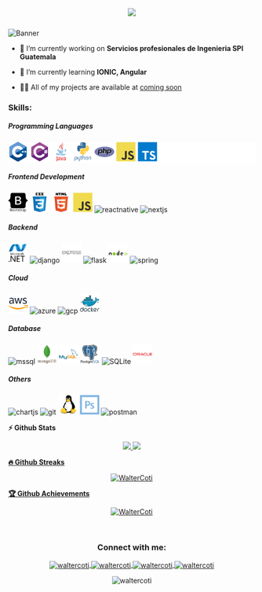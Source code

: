 <h1 align="center">
  <a href="https://git.io/typing-svg">
    <img src="https://readme-typing-svg.herokuapp.com/?lines=Hello+World!+👋;I'm+Walter+Cotí....;Nice+to+meet+you!&center=true&size=30">
  </a>
</h1>

![Banner](https://res.cloudinary.com/superfolio/image/upload/v1620689979/68747470733a2f2f692e70696e696d672e636f6d2f6f726967696e616c732f63362f33332f63322f63363333633230656465383266306530636564376435373064626533613166332e676966_yjuh2s.gif)

<!-- [![Spotify](https://spotify-readme.sp-xd.vercel.app/api/spotify)](https://open.spotify.com/user/12145718767?si=Nl0M5Ww1QIuiWa3KB0MuLQ&utm_source=copy-link) <br> -->


- 🔭 I’m currently working on **Servicios profesionales de Ingenieria SPI Guatemala**

- 🌱 I’m currently learning **IONIC, Angular**

- 👨‍💻 All of my projects are available at [coming soon](#)


<h3 align="left">Skills:</h3>

<h5>Programming Languages</h5>
<p align="left" style="background-color:white;"> 
<img src="https://raw.githubusercontent.com/devicons/devicon/master/icons/cplusplus/cplusplus-original.svg" alt="cplusplus" width="40" height="40" title="C++"/>
<img src="https://raw.githubusercontent.com/devicons/devicon/master/icons/csharp/csharp-original.svg" alt="csharp" width="40" height="40" title="C#" />
<img src="https://raw.githubusercontent.com/devicons/devicon/master/icons/java/java-original-wordmark.svg" alt="java" width="40" height="40" title ="Java"/> 
<img src="https://raw.githubusercontent.com/devicons/devicon/master/icons/python/python-original-wordmark.svg" alt="python" width="40" height="40" title ="Python"/> 
<img src="https://raw.githubusercontent.com/devicons/devicon/master/icons/php/php-original.svg" alt="php" width="40" height="40" title ="PHP"/> 
<img src="https://raw.githubusercontent.com/devicons/devicon/master/icons/javascript/javascript-original.svg" alt="javascript" width="40" height="40" title ="JavaScript"/>
<img src="https://raw.githubusercontent.com/devicons/devicon/master/icons/typescript/typescript-original.svg" alt="typescript" width="40" height="40" title ="TypeScript"/> 
</p>



<h5>Frontend Development</h5>
<p align="left"> 
<img src="https://raw.githubusercontent.com/devicons/devicon/master/icons/bootstrap/bootstrap-plain-wordmark.svg" alt="bootstrap" width="40" height="40" title ="Bootstrap"/>
<img src="https://raw.githubusercontent.com/devicons/devicon/master/icons/css3/css3-original-wordmark.svg" alt="css3" width="40" height="40" title ="CSS3"/>
<img src="https://raw.githubusercontent.com/devicons/devicon/master/icons/html5/html5-original-wordmark.svg" alt="html5" width="40" height="40" title ="HTML5"/> 
<img src="https://raw.githubusercontent.com/devicons/devicon/master/icons/javascript/javascript-original.svg" alt="javascript" width="40" height="40" title ="JavaScript"/> 
<img src="https://reactnative.dev/img/header_logo.svg" alt="reactnative" width="40" height="40" title ="React"/> 
<img src="https://cdn.worldvectorlogo.com/logos/nextjs-2.svg" alt="nextjs" width="40" height="40" title ="NEXTJS"/>
</p>

<h5>Backend</h5>
<p align="left">
<img src="https://raw.githubusercontent.com/devicons/devicon/master/icons/dot-net/dot-net-original-wordmark.svg" alt="dotnet" width="40" height="40" title =".NET"/> 
<img src="https://cdn.worldvectorlogo.com/logos/django.svg" alt="django" width="40" height="40" title ="DJango"/>
<img src="https://raw.githubusercontent.com/devicons/devicon/master/icons/express/express-original-wordmark.svg" alt="express" width="40" height="40" title ="EXPRESS JS"/>
<img src="https://www.vectorlogo.zone/logos/pocoo_flask/pocoo_flask-icon.svg" alt="flask" width="40" height="40" title ="FLASK"/>
<img src="https://raw.githubusercontent.com/devicons/devicon/master/icons/nodejs/nodejs-original-wordmark.svg" alt="nodejs" width="40" height="40" title ="NODE JS"/>
<img src="https://www.vectorlogo.zone/logos/springio/springio-icon.svg" alt="spring" width="40" height="40" title ="Spring Boot"/>
</p>

<h5>Cloud</h5>
<p align="left"> 
<img src="https://raw.githubusercontent.com/devicons/devicon/master/icons/amazonwebservices/amazonwebservices-original-wordmark.svg" alt="aws" width="40" height="40" title ="AWS"/>
<img src="https://www.vectorlogo.zone/logos/microsoft_azure/microsoft_azure-icon.svg" alt="azure" width="40" height="40" title ="Azure"/>
<img src="https://www.vectorlogo.zone/logos/google_cloud/google_cloud-icon.svg" alt="gcp" width="40" height="40" title ="Google Cloud"/>
<img src="https://raw.githubusercontent.com/devicons/devicon/master/icons/docker/docker-original-wordmark.svg" alt="docker" width="40" height="40" title ="Docker"/> 

<h5>Database</h5>
<p align="left"> 
<img src="https://www.svgrepo.com/show/303229/microsoft-sql-server-logo.svg" alt="mssql" width="40" height="40" title ="SQL Server"/>
<img src="https://raw.githubusercontent.com/devicons/devicon/master/icons/mongodb/mongodb-original-wordmark.svg" alt="mongodb" width="40" height="40" title ="Mongo DB"/>
<img src="https://raw.githubusercontent.com/devicons/devicon/master/icons/mysql/mysql-original-wordmark.svg" alt="mysql" width="40" height="40" title ="MySQL"/> 
<img src="https://raw.githubusercontent.com/devicons/devicon/master/icons/postgresql/postgresql-original-wordmark.svg" alt="postgresql" width="40" height="40" title ="PostgreSQL"/>
<img src="https://www.vectorlogo.zone/logos/sqlite/sqlite-icon.svg" alt="SQLite" width="40" height="40" title ="SQLite"/>
<img src="https://raw.githubusercontent.com/devicons/devicon/master/icons/oracle/oracle-original.svg" alt="oracle" width="40" height="40" title ="Oracle"/>

</p>

<h5>Others</h5>
<p align="left"> 
<img src="https://www.chartjs.org/media/logo-title.svg" alt="chartjs" width="40" height="40" title ="Chart Js"/>
<img src="https://www.vectorlogo.zone/logos/git-scm/git-scm-icon.svg" alt="git" width="40" height="40" title ="Git"/> 
<img src="https://raw.githubusercontent.com/devicons/devicon/master/icons/linux/linux-original.svg" alt="linux" width="40" height="40" title ="Linux(Manjaro, Ubuntu)"/>
<img src="https://raw.githubusercontent.com/devicons/devicon/master/icons/photoshop/photoshop-line.svg" alt="photoshop" width="40" height="40" title ="Photoshop"/>
<img src="https://www.vectorlogo.zone/logos/getpostman/getpostman-icon.svg" alt="postman" width="40" height="40" title ="Postman"/>
</p>


<summary><b>⚡ Github Stats</b></summary>
<p align="center">
  <a href="https://github.com/WalterCoti">
    <img src="https://github-readme-stats-git-masterrstaa-rickstaa.vercel.app/api?username=WalterCoti&show_icons=true&theme=highcontrast&hide_border=true" height="180em">
  <img src="https://github-readme-stats-git-masterrstaa-rickstaa.vercel.app/api/top-langs?username=WalterCoti&layout=compact&theme=highcontrast&hide_border=true&langs_count=10" height="180em"> 
</p>

<summary><b>🔥 Github Streaks</b></summary>

<p align="center"><img src="https://github-readme-streak-stats.herokuapp.com?user=WalterCoti&theme=highcontrast" alt="WalterCoti" /></p>

<summary><b>🏆 Github Achievements</b></summary>
<p align="center"> <a href="https://github.com/WalterCoti"><img src="https://github-profile-trophy.vercel.app/?username=WalterCoti&margin-w=5&theme=highcontrast" alt="WalterCoti" /></a> </p>

<br>
<!-- <a href="https://app.dooboo.io/WalterCoti"><img src="https://server.dooboo.io/github-stats/WalterCoti" width="600" /></a> -->


<h3 align="center">Connect with me:</h3>
<p align="center">
<a href="https://linkedin.com/in/waltercoti" target="blank">
    <img align="center" src="https://raw.githubusercontent.com/rahuldkjain/github-profile-readme-generator/master/src/images/icons/Social/linked-in-alt.svg" alt="waltercoti" height="30" width="40" />
</a>
<a href="https://fb.com/waltrcoti" target="blank">
    <img align="center" src="https://static.xx.fbcdn.net/rsrc.php/v3/yc/r/I92GqZOkKcu.png" alt="waltercoti" height="35"/>
</a>
<a href="https://instagram.com/waltercoti" target="blank">
    <img align="center" src="https://raw.githubusercontent.com/rahuldkjain/github-profile-readme-generator/master/src/images/icons/Social/instagram.svg" alt="waltercoti" height="30" width="40" />
</a>
<a href="mailto:wgustavocoti@gmail.com" target="blank">
    <img align="center" src="https://ssl.gstatic.com/ui/v1/icons/mail/rfr/logo_gmail_lockup_dark_1x_r5.png" alt="waltercoti" height="40" width="90" />
</a>
</p>

<p align="center"> 
    <img src="https://komarev.com/ghpvc/?username=waltercoti&label=Profile%20views&color=0e75b6&style=flat" alt="waltercoti" /> 
</p>
